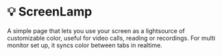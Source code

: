 # 💡 ScreenLamp

A simple page that lets you use your screen as a lightsource of customizable color, useful for video calls, reading or recordings. For multi monitor set up, it syncs color between tabs in realtime.
